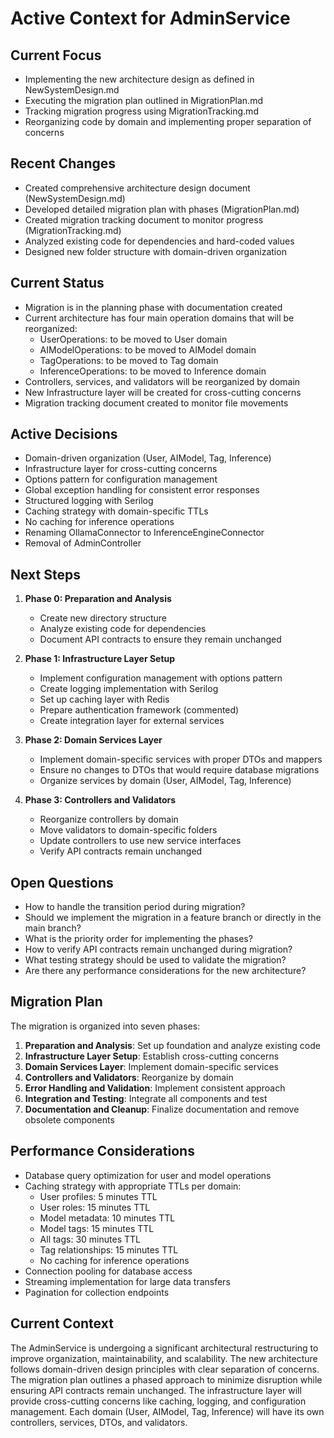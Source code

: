 # Active Context for AdminService

## Current Focus
- Implementing the new architecture design as defined in NewSystemDesign.md
- Executing the migration plan outlined in MigrationPlan.md
- Tracking migration progress using MigrationTracking.md
- Reorganizing code by domain and implementing proper separation of concerns

## Recent Changes
- Created comprehensive architecture design document (NewSystemDesign.md)
- Developed detailed migration plan with phases (MigrationPlan.md)
- Created migration tracking document to monitor progress (MigrationTracking.md)
- Analyzed existing code for dependencies and hard-coded values
- Designed new folder structure with domain-driven organization

## Current Status
- Migration is in the planning phase with documentation created
- Current architecture has four main operation domains that will be reorganized:
  - UserOperations: to be moved to User domain
  - AIModelOperations: to be moved to AIModel domain
  - TagOperations: to be moved to Tag domain
  - InferenceOperations: to be moved to Inference domain
- Controllers, services, and validators will be reorganized by domain
- New Infrastructure layer will be created for cross-cutting concerns
- Migration tracking document created to monitor file movements

## Active Decisions
- Domain-driven organization (User, AIModel, Tag, Inference)
- Infrastructure layer for cross-cutting concerns
- Options pattern for configuration management
- Global exception handling for consistent error responses
- Structured logging with Serilog
- Caching strategy with domain-specific TTLs
- No caching for inference operations
- Renaming OllamaConnector to InferenceEngineConnector
- Removal of AdminController

## Next Steps
1. **Phase 0: Preparation and Analysis**
   - Create new directory structure
   - Analyze existing code for dependencies
   - Document API contracts to ensure they remain unchanged

2. **Phase 1: Infrastructure Layer Setup**
   - Implement configuration management with options pattern
   - Create logging implementation with Serilog
   - Set up caching layer with Redis
   - Prepare authentication framework (commented)
   - Create integration layer for external services

3. **Phase 2: Domain Services Layer**
   - Implement domain-specific services with proper DTOs and mappers
   - Ensure no changes to DTOs that would require database migrations
   - Organize services by domain (User, AIModel, Tag, Inference)

4. **Phase 3: Controllers and Validators**
   - Reorganize controllers by domain
   - Move validators to domain-specific folders
   - Update controllers to use new service interfaces
   - Verify API contracts remain unchanged

## Open Questions
- How to handle the transition period during migration?
- Should we implement the migration in a feature branch or directly in the main branch?
- What is the priority order for implementing the phases?
- How to verify API contracts remain unchanged during migration?
- What testing strategy should be used to validate the migration?
- Are there any performance considerations for the new architecture?

## Migration Plan
The migration is organized into seven phases:
1. **Preparation and Analysis**: Set up foundation and analyze existing code
2. **Infrastructure Layer Setup**: Establish cross-cutting concerns
3. **Domain Services Layer**: Implement domain-specific services
4. **Controllers and Validators**: Reorganize by domain
5. **Error Handling and Validation**: Implement consistent approach
6. **Integration and Testing**: Integrate all components and test
7. **Documentation and Cleanup**: Finalize documentation and remove obsolete components

## Performance Considerations
- Database query optimization for user and model operations
- Caching strategy with appropriate TTLs per domain:
  - User profiles: 5 minutes TTL
  - User roles: 15 minutes TTL
  - Model metadata: 10 minutes TTL
  - Model tags: 15 minutes TTL
  - All tags: 30 minutes TTL
  - Tag relationships: 15 minutes TTL
  - No caching for inference operations
- Connection pooling for database access
- Streaming implementation for large data transfers
- Pagination for collection endpoints

## Current Context
The AdminService is undergoing a significant architectural restructuring to improve organization, maintainability, and scalability. The new architecture follows domain-driven design principles with clear separation of concerns. The migration plan outlines a phased approach to minimize disruption while ensuring API contracts remain unchanged. The infrastructure layer will provide cross-cutting concerns like caching, logging, and configuration management. Each domain (User, AIModel, Tag, Inference) will have its own controllers, services, DTOs, and validators.